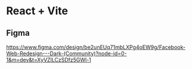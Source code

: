 # React + Vite

## Figma

https://www.figma.com/design/be2unEUq71mbLXPg4oEW9g/Facebook-Web-Redesign---Dark-(Community)?node-id=0-1&m=dev&t=XyVZlLCzSDfz5GWl-1
